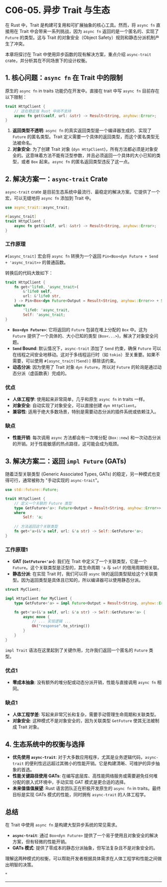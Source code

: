 ﻿# C06-05. 异步 Trait 与生态

在 Rust 中，Trait 是构建可复用和可扩展抽象的核心工具。然而，将 `async fn` 直接用在 Trait 中会带来一系列挑战，因为 `async fn` 返回的是一个匿名的、实现了 `Future` 的类型。这与 Trait 的对象安全（Object Safety）规则和静态分派机制产生了冲突。

本章将探讨在 Trait 中使用异步函数的现有解决方案，重点介绍 `async-trait` crate，并分析其在不同场景下的设计权衡。

## 1. 核心问题：`async fn` 在 Trait 中的限制

原生的 `async fn` in traits 功能仍在开发中。直接在 trait 中写 `async fn` 目前存在以下限制：

```rust
trait HttpClient {
    // 这在稳定版 Rust 中尚不支持
    async fn get(&self, url: &str) -> Result<String, anyhow::Error>;
}
```

1. **返回类型不透明**: `async fn` 的真实返回类型是一个编译器生成的、实现了 `Future` 的匿名类型。Trait 定义需要一个具体的返回类型，而这个匿名类型无法被命名。
2. **对象安全**: 为了创建 Trait 对象 (`dyn HttpClient`)，所有方法都必须是对象安全的。这意味着方法不能有泛型参数，并且必须返回一个具体的大小已知的类型，或者 `Box` 起来。`async fn` 的匿名返回类型违反了这一点。

## 2. 解决方案一：`async-trait` Crate

`async-trait` crate 是目前生态系统中最流行、最稳定的解决方案。它提供了一个宏，可以无缝地将 `async fn` 添加到 Trait 中。

```rust
use async_trait::async_trait;

#[async_trait]
trait HttpClient {
    async fn get(&self, url: &str) -> Result<String, anyhow::Error>;
}
```

### 工作原理

`#[async_trait]` 宏会将 `async fn` 转换为一个返回 `Pin<Box<dyn Future + Send + 'async_trait>>` 的普通函数。

转换后的代码大致如下：

```rust
trait HttpClient {
    fn get<'life0, 'async_trait>(
        &'life0 self,
        url: &'life0 str,
    ) -> Pin<Box<dyn Future<Output = Result<String, anyhow::Error>> + Send + 'async_trait>>
    where
        'life0: 'async_trait,
        Self: 'async_trait;
}
```

- **`Box<dyn Future>`**: 它将返回的 `Future` 包装在堆上分配的 `Box` 中。这为 `Future` 提供了一个具体的、大小已知的类型 (`Box<...>`)，解决了对象安全问题。
- **`Send` Bound**: 默认情况下，`async-trait` 添加了 `Send` 约束，确保 `Future` 可以在线程之间安全地移动。这对于多线程运行时（如 `tokio`）至关重要。如果不需要，可以使用 `#[async_trait(?Send)]` 移除该约束。
- **动态分派**: 因为使用了 Trait 对象 `dyn Future`，所以对 `Future` 的轮询是通过动态分派（虚函数表）完成的。

### 优点

- **人体工程学**: 使用起来非常简单，几乎和原生 `async fn` in traits 一样。
- **对象安全**: 自动实现了对象安全，可以直接创建 `dyn HttpClient`。
- **兼容性**: 适用于绝大多数场景，特别是需要动态分派的插件系统或依赖注入。

### 缺点

- **性能开销**: 每次调用 `async` 方法都会有一次堆分配 (`Box::new`) 和一次动态分派的开销。对于性能敏感的热点路径，这可能会成为瓶颈。

## 3. 解决方案二：返回 `impl Future` (GATs)

随着泛型关联类型 (Generic Associated Types, GATs) 的稳定，另一种模式也变得可行，通常被称为 "手动实现的 `async-trait`"。

```rust
use std::future::Future;

trait HttpClient {
    // 定义一个关联的 Future 类型
    type GetFuture<'a>: Future<Output = Result<String, anyhow::Error>> + Send + 'a
    where
        Self: 'a;
    
    // 方法返回这个关联类型
    fn get<'a>(&'a self, url: &'a str) -> Self::GetFuture<'a>;
}
```

### 工作原理1

- **GAT (`GetFuture<'a>`)**: 我们在 Trait 中定义了一个关联类型，它是一个 `Future`。这个关联类型是泛型的，其生命周期 `'a` 与 `self` 的借用周期相关联。
- **静态分派**: 在实现 Trait 时，我们可以将 `async` 块的返回类型赋给这个关联类型。因为返回类型是具体且已知的，所以编译器可以使用静态分派。

```rust
struct MyClient;

impl HttpClient for MyClient {
    type GetFuture<'a> = impl Future<Output = Result<String, anyhow::Error>> + Send + 'a;

    fn get<'a>(&'a self, url: &'a str) -> Self::GetFuture<'a> {
        async move {
            // ... 实现逻辑 ...
            Ok("response".to_string())
        }
    }
}
```

`impl Trait` 语法在这里起到了关键作用，允许我们返回一个匿名的 `Future` 类型。

### 优点1

- **零成本抽象**: 没有额外的堆分配或动态分派开销，性能与直接调用 `async fn` 相同。

### 缺点1

- **人体工程学差**: 写起来非常冗长和复杂，需要手动管理生命周期和关联类型。
- **对象安全**: 这种模式不是对象安全的，因为关联类型 `GetFuture` 使其无法被制成 Trait 对象。

## 4. 生态系统中的权衡与选择

- **优先使用 `async-trait`**: 对于大多数应用程序，尤其是业务逻辑代码，`async-trait` 的便利性远远超过其微小的性能开销。它是构建清晰、可维护的异步抽象的首选。
- **性能关键路径使用 GATs**: 在编写底层库、高性能网络服务或需要避免任何堆分配的嵌入式环境中，手动实现 GAT 模式是更合适的选择。
- **未来值值值展望**: Rust 语言团队正在积极开发原生的 `async fn` in traits。最终目标是实现 GATs 模式的性能，同时拥有 `async-trait` 的人体工程学。

## 总结

在 Trait 中使用 `async fn` 是构建大型异步系统的常见需求。

- **`async-trait`**: 通过 `Box<dyn Future>` 提供了一个易于使用且对象安全的解决方案，但有轻微的性能开销。
- **GATs 模式**: 提供了零成本的静态分派抽象，但写法复杂且不是对象安全的。

理解这两种模式的权衡，可以帮助开发者根据具体需求在人体工程学和性能之间做出明智的决策。

"

---
